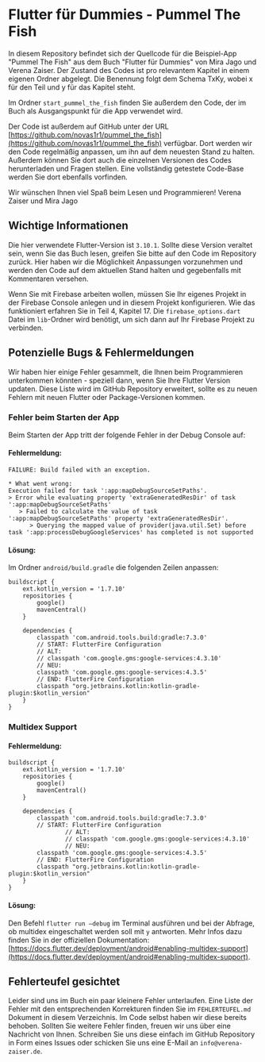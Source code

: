 # Flutter für Dummies - Pummel The Fish
In diesem Repository befindet sich der Quellcode für die Beispiel-App "Pummel The Fish" aus dem Buch "Flutter für Dummies" von Mira Jago und Verena Zaiser. Der Zustand des Codes ist pro relevantem Kapitel in einem eigenen Ordner abgelegt. Die Benennung folgt dem Schema TxKy, wobei x für den Teil und y für das Kapitel steht.

Im Ordner `start_pummel_the_fish` finden Sie außerdem den Code, der im Buch als Ausgangspunkt für die App verwendet wird. 

Der Code ist außerdem auf GitHub unter der URL [https://github.com/novas1r1/pummel_the_fish](https://github.com/novas1r1/pummel_the_fish) verfügbar. Dort werden wir den Code regelmäßig anpassen, um ihn auf dem neuesten Stand zu halten. Außerdem können Sie dort auch die einzelnen Versionen des Codes herunterladen und Fragen stellen. Eine vollständig getestete Code-Base werden Sie dort ebenfalls vorfinden.

Wir wünschen Ihnen viel Spaß beim Lesen und Programmieren!
Verena Zaiser und Mira Jago

## Wichtige Informationen
Die hier verwendete Flutter-Version ist `3.10.1`. Sollte diese Version veraltet sein, wenn Sie das Buch lesen, greifen Sie bitte auf den Code im Repository zurück. Hier haben wir die Möglichkeit Anpassungen vorzunehmen und werden den Code auf dem aktuellen Stand halten und gegebenfalls mit Kommentaren versehen.

Wenn Sie mit Firebase arbeiten wollen, müssen Sie Ihr eigenes Projekt in der Firebase Console anlegen und in diesem Projekt konfigurieren. Wie das funktioniert erfahren Sie in Teil 4, Kapitel 17. Die `firebase_options.dart` Datei im `lib`-Ordner wird benötigt, um sich dann auf Ihr Firebase Projekt zu verbinden.

## Potenzielle Bugs & Fehlermeldungen
Wir haben hier einige Fehler gesammelt, die Ihnen beim Programmieren unterkommen könnten - speziell dann, wenn Sie Ihre Flutter Version updaten. Diese Liste wird im GitHub Repository erweitert, sollte es zu neuen Fehlern mit neuen Flutter oder Package-Versionen kommen.

### Fehler beim Starten der App
Beim Starten der App tritt der folgende Fehler in der Debug Console auf:

#### Fehlermeldung:
```
FAILURE: Build failed with an exception.

* What went wrong:
Execution failed for task ':app:mapDebugSourceSetPaths'.
> Error while evaluating property 'extraGeneratedResDir' of task ':app:mapDebugSourceSetPaths'
   > Failed to calculate the value of task ':app:mapDebugSourceSetPaths' property 'extraGeneratedResDir'.
      > Querying the mapped value of provider(java.util.Set) before task ':app:processDebugGoogleServices' has completed is not supported
```
#### Lösung: 
Im Ordner `android/build.gradle` die folgenden Zeilen anpassen:
```
buildscript {
    ext.kotlin_version = '1.7.10'
    repositories {
        google()
        mavenCentral()
    }

    dependencies {
        classpath 'com.android.tools.build:gradle:7.3.0'
        // START: FlutterFire Configuration
		// ALT:
		// classpath 'com.google.gms:google-services:4.3.10'
		// NEU:
        classpath 'com.google.gms:google-services:4.3.5'
        // END: FlutterFire Configuration
        classpath "org.jetbrains.kotlin:kotlin-gradle-plugin:$kotlin_version"
    }
}
```
### Multidex Support
#### Fehlermeldung:
```
buildscript {
    ext.kotlin_version = '1.7.10'
    repositories {
        google()
        mavenCentral()
    }

    dependencies {
        classpath 'com.android.tools.build:gradle:7.3.0'
        // START: FlutterFire Configuration
				// ALT:
				// classpath 'com.google.gms:google-services:4.3.10'
				// NEU:
        classpath 'com.google.gms:google-services:4.3.5'
        // END: FlutterFire Configuration
        classpath "org.jetbrains.kotlin:kotlin-gradle-plugin:$kotlin_version"
    }
}
```

#### Lösung:
Den Befehl `flutter run —debug` im Terminal ausführen und bei der Abfrage, ob multidex eingeschaltet werden soll mit `y` antworten. Mehr Infos dazu finden Sie in der offiziellen Dokumentation: [https://docs.flutter.dev/deployment/android#enabling-multidex-support](https://docs.flutter.dev/deployment/android#enabling-multidex-support).

## Fehlerteufel gesichtet
Leider sind uns im Buch ein paar kleinere Fehler unterlaufen. Eine Liste der Fehler mit den entsprechenden Korrekturen finden Sie im `FEHLERTEUFEL.md` Dokument in diesem Verzeichnis. Im Code selbst haben wir diese bereits behoben. Sollten Sie weitere Fehler finden, freuen wir uns über eine Nachricht von Ihnen. Schreiben Sie uns diese einfach im GitHub Repository in Form eines Issues oder schicken Sie uns eine E-Mail an `info@verena-zaiser.de`.
